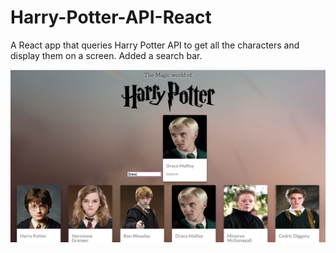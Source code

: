 # Harry-Potter-API-React
A React app that queries Harry Potter API to get all the characters and display them on a screen. Added a search bar.

![Harry Potter Searcg](./1.png)

